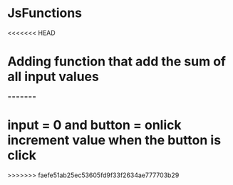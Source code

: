 # JsFunctions

<<<<<<< HEAD
<h1>Adding function that add the sum of all input values </h1>
=======
<h1>input = 0 and button = onlick <br> increment value when the button is click</h1>
>>>>>>> faefe51ab25ec53605fd9f33f2634ae777703b29
